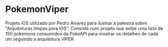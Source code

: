 # PokemonViper
Projeto iOS utilizado por Pedro Alvarez para ilustrar a palestra sobre "Arquiteturas limpas para iOS". Consiste num projeto que exibe uma lista de 150 pokemons consumidos da PokeAPI para mostrar os detalhes de cada um seguindo a arquitetura VIPER.
